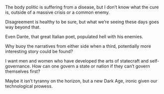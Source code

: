 The body politic is suffering from a disease, but I don’t know what the cure is, outside of a massive crisis or a common enemy. 

Disagreement is healthy to be sure, but what we’re seeing these days goes way beyond that. 

Even Dante, that great Italian poet, populated hell with his enemies. 

Why buoy the narratives from either side when a third, potentially more interesting story could be found?

I want men and women who have developed the arts of statecraft and self-governance. How can one govern a state or nation if they can’t govern themselves first?

Maybe it isn’t tyranny on the horizon, but a new Dark Age, ironic given our technological prowess. 